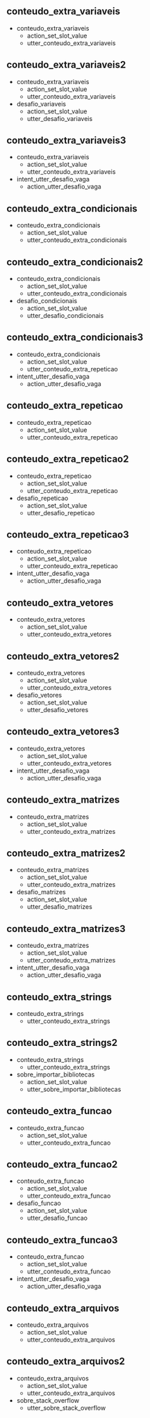 ## conteudo_extra_variaveis
* conteudo_extra_variaveis
    - action_set_slot_value
    - utter_conteudo_extra_variaveis

## conteudo_extra_variaveis2
* conteudo_extra_variaveis
    - action_set_slot_value
    - utter_conteudo_extra_variaveis
* desafio_variaveis
    - action_set_slot_value
    - utter_desafio_variaveis

## conteudo_extra_variaveis3
* conteudo_extra_variaveis
    - action_set_slot_value
    - utter_conteudo_extra_variaveis
* intent_utter_desafio_vaga
    - action_utter_desafio_vaga


## conteudo_extra_condicionais
* conteudo_extra_condicionais
    - action_set_slot_value
    - utter_conteudo_extra_condicionais

## conteudo_extra_condicionais2
* conteudo_extra_condicionais
    - action_set_slot_value
    - utter_conteudo_extra_condicionais
* desafio_condicionais
    - action_set_slot_value
    - utter_desafio_condicionais

## conteudo_extra_condicionais3
* conteudo_extra_condicionais
    - action_set_slot_value
    - utter_conteudo_extra_repeticao
* intent_utter_desafio_vaga
    - action_utter_desafio_vaga


## conteudo_extra_repeticao
* conteudo_extra_repeticao
    - action_set_slot_value
    - utter_conteudo_extra_repeticao

## conteudo_extra_repeticao2
* conteudo_extra_repeticao
    - action_set_slot_value
    - utter_conteudo_extra_repeticao
* desafio_repeticao
    - action_set_slot_value
    - utter_desafio_repeticao

## conteudo_extra_repeticao3
* conteudo_extra_repeticao
    - action_set_slot_value
    - utter_conteudo_extra_repeticao
* intent_utter_desafio_vaga
    - action_utter_desafio_vaga


## conteudo_extra_vetores
* conteudo_extra_vetores
    - action_set_slot_value
    - utter_conteudo_extra_vetores

## conteudo_extra_vetores2
* conteudo_extra_vetores
    - action_set_slot_value
    - utter_conteudo_extra_vetores
* desafio_vetores
    - action_set_slot_value
    - utter_desafio_vetores

## conteudo_extra_vetores3
* conteudo_extra_vetores
    - action_set_slot_value
    - utter_conteudo_extra_vetores
* intent_utter_desafio_vaga
    - action_utter_desafio_vaga


## conteudo_extra_matrizes
* conteudo_extra_matrizes
    - action_set_slot_value
    - utter_conteudo_extra_matrizes

## conteudo_extra_matrizes2
* conteudo_extra_matrizes
    - action_set_slot_value
    - utter_conteudo_extra_matrizes
* desafio_matrizes
    - action_set_slot_value
    - utter_desafio_matrizes

## conteudo_extra_matrizes3
* conteudo_extra_matrizes
    - action_set_slot_value
    - utter_conteudo_extra_matrizes
* intent_utter_desafio_vaga
    - action_utter_desafio_vaga
   

## conteudo_extra_strings
* conteudo_extra_strings
    - utter_conteudo_extra_strings

## conteudo_extra_strings2
* conteudo_extra_strings
    - utter_conteudo_extra_strings
* sobre_importar_bibliotecas
    - action_set_slot_value
    - utter_sobre_importar_bibliotecas


## conteudo_extra_funcao
* conteudo_extra_funcao
    - action_set_slot_value
    - utter_conteudo_extra_funcao

## conteudo_extra_funcao2
* conteudo_extra_funcao
    - action_set_slot_value
    - utter_conteudo_extra_funcao
* desafio_funcao
    - action_set_slot_value
    - utter_desafio_funcao

## conteudo_extra_funcao3
* conteudo_extra_funcao
    - action_set_slot_value
    - utter_conteudo_extra_funcao
* intent_utter_desafio_vaga
    - action_utter_desafio_vaga


## conteudo_extra_arquivos
* conteudo_extra_arquivos
    - action_set_slot_value
    - utter_conteudo_extra_arquivos

## conteudo_extra_arquivos2
* conteudo_extra_arquivos
    - action_set_slot_value
    - utter_conteudo_extra_arquivos
* sobre_stack_overflow
    - utter_sobre_stack_overflow
